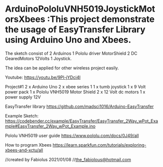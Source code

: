 # ArduinoPololuVNH5019JoystickMotorsXbees :This project demonstrate the usage of EasyTransfer Library using Arduino Uno and Xbees. 
The sketch consist of 2 Arduinos 1 Pololu driver MotorShield 2 DC GearedMotors 12Volts 1 Joystick.

The idea can be applied for other wireless project easily.

Youtube: https://youtu.be/9Pl-jYDci4I

Project#1
2 x Arduino Uno
2 x xbee series 1
1 x tumb joystick
1 x 9 Volt power pack
1 x Pololu VNH5019 Motor Shield
2 x 12 Volt dc motors
1 x power supply 12V

EasyTransfer library
https://github.com/madsci1016/Arduino-EasyTransfer

Example Sketch:
https://codebender.cc/example/EasyTransfer/EasyTransfer_2Way_wPot_Example#EasyTransfer_2Way_wPot_Example.ino

Pololu VNH5019 user guide
https://www.pololu.com/docs/0J49/all

How to program Xbees
https://learn.sparkfun.com/tutorials/exploring-xbees-and-xctu/all

//created by Fabiolus 2021/01/08
//the_fabiolous@hotmail.com
